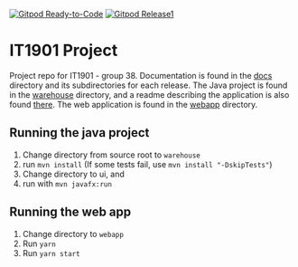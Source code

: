[![Gitpod Ready-to-Code](https://img.shields.io/badge/Gitpod-main-blue?logo=gitpod)](https://gitpod.stud.ntnu.no/#https://gitlab.stud.idi.ntnu.no/it1901/groups-2021/gr2138/gr2138/-/tree/main/)     [![Gitpod Release1](https://img.shields.io/badge/Gitpod-release-blue?logo=gitpod)](https://gitpod.stud.ntnu.no/#https://gitlab.stud.idi.ntnu.no/it1901/groups-2021/gr2138/gr2138/-/tree/release)
# IT1901 Project

Project repo for IT1901 - group 38.
Documentation is found in the [docs](/docs) directory and its subdirectories for each release.
The Java project is found in the [warehouse](/warehouse) directory, and a readme describing the application is also found [there](/warehouse/README.md).
The web application is found in the [webapp](/webapp) directory.

## Running the java project

1. Change directory from source root to `warehouse`
2. run `mvn install` (If some tests fail, use `mvn install "-DskipTests"`)
3. Change directory to ui, and
4. run with `mvn javafx:run`

## Running the web app

1. Change directory to `webapp`
2. Run `yarn`
3. Run `yarn start`